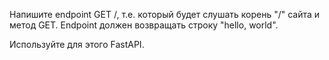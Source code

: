 Напишите endpoint GET /, т.е. который будет слушать корень "/" сайта и метод GET. Endpoint должен возвращать строку "hello, world".

Используйте для этого FastAPI. 
